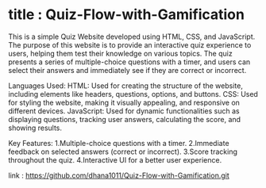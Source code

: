 # title : Quiz-Flow-with-Gamification
This is a simple Quiz Website developed using HTML, CSS, and JavaScript. The purpose of this website is to provide an interactive quiz experience to users, helping them test their knowledge on various topics. The quiz presents a series of multiple-choice questions with a timer, and users can select their answers and immediately see if they are correct or incorrect.

Languages Used:
HTML: Used for creating the structure of the website, including elements like headers, questions, options, and buttons.
CSS: Used for styling the website, making it visually appealing, and responsive on different devices.
JavaScript: Used for dynamic functionalities such as displaying questions, tracking user answers, calculating the score, and showing results.

Key Features:
1.Multiple-choice questions with a timer.
2.Immediate feedback on selected answers (correct or incorrect).
3.Score tracking throughout the quiz.
4.Interactive UI for a better user experience.

link : https://github.com/dhana1011/Quiz-Flow-with-Gamification.git
